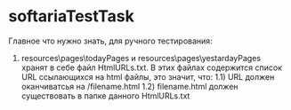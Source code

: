 # softariaTestTask

Главное что нужно знать, для ручного тестирования:
  1) resources\pages\todayPages и resources\pages\yestardayPages хранят в себе файл HtmlURLs.txt. В этих файлах содержится список URL ссылающихся на html файлы, это значит, что:
    1.1) URL должен оканчиватсья на /filename.html
    1.2) filename.html должен существовать в папке данного HtmlURLs.txt

  
